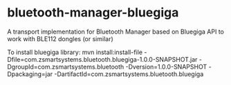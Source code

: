 # bluetooth-manager-bluegiga
A transport implementation for Bluetooth Manager based on Bluegiga API to work with BLE112 dongles (or similar)

To install bluegiga library:
mvn install:install-file -Dfile=com.zsmartsystems.bluetooth.bluegiga-1.0.0-SNAPSHOT.jar -DgroupId=com.zsmartsystems.bluetooth -Dversion=1.0.0-SNAPSHOT -Dpackaging=jar -DartifactId=com.zsmartsystems.bluetooth.bluegiga
